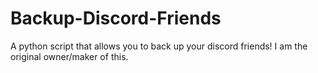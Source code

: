 # Backup-Discord-Friends
A python script that allows you to back up your discord friends! I am the original owner/maker of this.
